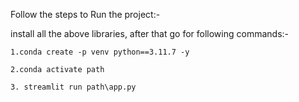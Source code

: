 Follow the steps to Run the project:-

install all the above libraries, after that go for following commands:-

```
1.conda create -p venv python==3.11.7 -y
```

```
2.conda activate path
```


```
3. streamlit run path\app.py
```
